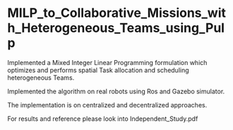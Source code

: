 # MILP_to_Collaborative_Missions_with_Heterogeneous_Teams_using_Pulp

Implemented a Mixed Integer Linear Programming formulation which optimizes and performs spatial Task allocation and
scheduling heterogeneous Teams. 

Implemented the algorithm on real robots using Ros and Gazebo simulator. 

The implementation is on centralized and decentralized approaches.

For results and reference please look into Independent_Study.pdf 
